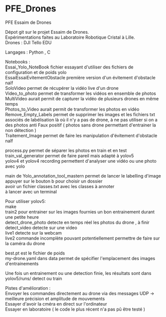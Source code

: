 # PFE_Drones
PFE Essaim de Drones<br/>

Dépot git sur le projet Essaim de Drones.<br/>
Expérimentations faites au Laboratoire Robotique Cristal à Lille.<br/>
Drones :  DJI Tello EDU<br/>

Langages : Python , C<br/>

Notebooks :<br/>
Essai_Yolo_NoteBook fichier essayant d'utiliser des fichiers de configuration et de poids yolo<br/>
EssaiEssaiEvitementObstacle première version d'un évitement d'obstacle naïf<br/>
SoloVideo permet de récupérer la vidéo live d'un drone<br/>
Video_to_photo permet de transformer les vidéos en ensemble de photos<br/>
MultiVideo aurait permit de capturer la vidéo de plusieurs drones en même temps<br/>
Photos_to_Video aurait permit de transformer les photos en vidéo<br/>
Remove_Empty_Labels permet de supprimer les images et les fichiers txt associés de labélisation là où il n'y a pas de drone, à ne pas utiliser si on a des photos anti Faux positif ( photos sans drone permettant d'entrainer la non détection )<br/>
Traitement_Image permet de faire les manipulation d'évitement d'obstacle naîf<br/>

process.py permet de séparer les photos en train et en test<br/>
train_val_generator permet de faire pareil mais adapté à yolov5<br/>
yolov4 et yolov4 recording permettent d'analyser une vidéo ou une photo avec yolo<br/>


main de Yolo_annotation_tool_mastern permet de lancer le labelling d'image<br/>
appuyer sur le bouton b pour choisir un dossier<br/>
avoir un fichier classes.txt avec les classes à annoter<br/>
à lancer avec un terminal<br/>



Pour utiliser yolov5:<br/>
make <commande><br/>
  train2 pour entrainer sur les images fournies un bon entrainement durant une petite heure<br/>
  detect_drone_photo detecte en temps réel les photos du drone , à finir<br/>
  detect_video detecte sur une video<br/>
  live1 detecte sur la webcam<br/>
  live2 commande incomplète pouvant potentiellement permettre de faire sur la caméra du drone<br/>
  
 best.pt est le fichier de poids<br/>
 my-drone.yaml dans data permet de spécifier l'emplacement des images d'entrainements<br/>
  
Une fois un entrainement ou une detection finie, les résultats sont dans yolov5/runs/ detect ou train<br/>

Pistes d'amélioration :<br/>
Envoyer les commandes directement au drone via des messages UDP -> meilleure précision et amplitude de mouvements<br/>
Essayer d'avoir la cméra en direct sur l'ordinateur<br/>
Essayer en laboratoire ( le code le plus récent n'a pas pû être testé )<br/>
